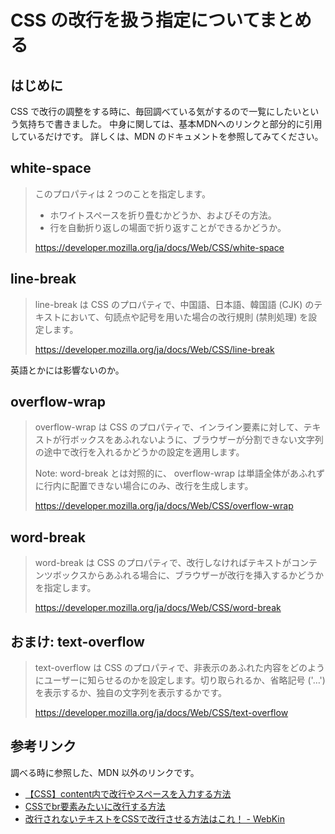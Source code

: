# CSS の改行を扱う指定についてまとめる

## はじめに

CSS で改行の調整をする時に、毎回調べている気がするので一覧にしたいという気持ちで書きました。
中身に関しては、基本MDNへのリンクと部分的に引用しているだけです。
詳しくは、MDN のドキュメントを参照してみてください。

## white-space

> このプロパティは 2 つのことを指定します。
>
> - ホワイトスペースを折り畳むかどうか、およびその方法。
> - 行を自動折り返しの場面で折り返すことができるかどうか。
> 
> https://developer.mozilla.org/ja/docs/Web/CSS/white-space
 
## line-break

> line-break は CSS のプロパティで、中国語、日本語、韓国語 (CJK) のテキストにおいて、句読点や記号を用いた場合の改行規則 (禁則処理) を設定します。
>
> https://developer.mozilla.org/ja/docs/Web/CSS/line-break

英語とかには影響ないのか。

## overflow-wrap

> overflow-wrap は CSS のプロパティで、インライン要素に対して、テキストが行ボックスをあふれないように、ブラウザーが分割できない文字列の途中で改行を入れるかどうかの設定を適用します。
> 
> Note: word-break とは対照的に、 overflow-wrap は単語全体があふれずに行内に配置できない場合にのみ、改行を生成します。
> 
> https://developer.mozilla.org/ja/docs/Web/CSS/overflow-wrap

## word-break

> word-break は CSS のプロパティで、改行しなければテキストがコンテンツボックスからあふれる場合に、ブラウザーが改行を挿入するかどうかを指定します。
> 
> https://developer.mozilla.org/ja/docs/Web/CSS/word-break


## おまけ: text-overflow

> text-overflow は CSS のプロパティで、非表示のあふれた内容をどのようにユーザーに知らせるのかを設定します。切り取られるか、省略記号 ('…') を表示するか、独自の文字列を表示するかです。
>
> https://developer.mozilla.org/ja/docs/Web/CSS/text-overflow


## 参考リンク

調べる時に参照した、MDN 以外のリンクです。

- [【CSS】content内で改行やスペースを入力する方法](https://saruwakakun.com/html-css/reference/css-break)
- [CSSでbr要素みたいに改行する方法](https://lab.syncer.jp/Web/CSS/Snippet/4/)
- [改行されないテキストをCSSで改行させる方法はこれ！ - WebKin](https://web-kin.com/2021/06/2868/)
